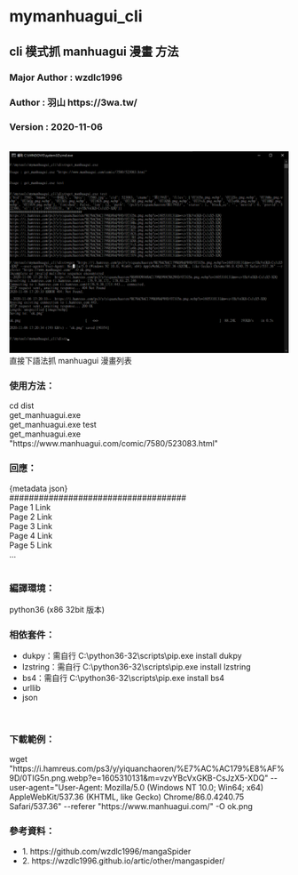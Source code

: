 # mymanhuagui_cli
<h2>cli 模式抓 manhuagui 漫畫 方法</h2>
<h3>Major Author : wzdlc1996</h3>
<h3>Author : 羽山 https://3wa.tw/</h3>
<h3>Version : 2020-11-06</h3>
<br>
<img src="snapshot/m1.png">
直接下語法抓 manhuagui 漫畫列表
<br>
<h3>使用方法：</h3>
cd dist<br>
get_manhuagui.exe<br>
get_manhuagui.exe test<br>
get_manhuagui.exe "https://www.manhuagui.com/comic/7580/523083.html"<br>

<h3>回應：</h3>
{metadata json}<br>
####################################<br>
Page 1 Link<br>
Page 2 Link<br>
Page 3 Link<br>
Page 4 Link<br>
Page 5 Link<br>
...<br>
<br>
<h3>編譯環境：</h3>
python36 (x86 32bit 版本)
<br>
<h3>相依套件：</h3>
<ul>
  <li>dukpy：需自行 C:\python36-32\scripts\pip.exe install dukpy</li>
  <li>lzstring：需自行 C:\python36-32\scripts\pip.exe install lzstring</li>
  <li>bs4：需自行 C:\python36-32\scripts\pip.exe install bs4</li>
  <li>urllib</li>
  <li>json</li>
</ul>
<br>
<h3>下載範例：</h3>
wget "https://i.hamreus.com/ps3/y/yiquanchaoren/%E7%AC%AC179%E8%AF%9D/0TIG5n.png.webp?e=1605310131&m=vzvYBcVxGKB-CsJzX5-XDQ" --user-agent="User-Agent: Mozilla/5.0 (Windows NT 10.0; Win64; x64) AppleWebKit/537.36 (KHTML, like Gecko) Chrome/86.0.4240.75 Safari/537.36" --referer "https://www.manhuagui.com/"  -O ok.png
<h3>參考資料：</h3>
<ul>
  <li>1. https://github.com/wzdlc1996/mangaSpider</li>
  <li>2. https://wzdlc1996.github.io/artic/other/mangaspider/</li>
</ul>  